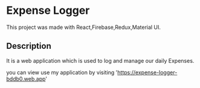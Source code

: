 # Expense Logger

This project was made with React,Firebase,Redux,Material UI.

## Description

It is a web application which is used to log and manage our daily Expenses.

you can view use my application by visiting 'https://expense-logger-bddb0.web.app'
